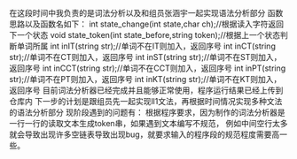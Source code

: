 在这段时间中我负责的是词法分析以及和组员张涵宇一起实现语法分析部分
函数思路以及函数名如下：
int state_change(int state,char ch);//根据读入字符返回下一个状态
void state_token(int state_before,string token);//根据上一个状态判断单词所属
int inIT(string str);//单词不在IT则加入，返回序号
int inCT(string str);//单词不在CT则加入，返回序号
int inST(string str);//单词不在ST则加入，返回序号
int inCCT(string str);//单词不在CCT则加入，返回序号
int inPT(string str);//单词不在PT则加入，返回序号
int inKT(string str);//单词不在KT则加入，返回序号
目前词法分析器已经完成并且能够正常使用，程序运行结果已经上传到仓库内
下一步的计划是跟组员先一起实现ll1文法，再根据时间情况实现多种文法的语法分析部分
现阶段遇到的问题有：
根据程序要求，因为制作的词法分析器是一行一行的读取文本生成token串，如果遇到文本编写不规范，
例如中间空行太多就会导致出现许多空链表导致出现bug，就要求输入的程序段的规范程度需要高一些。